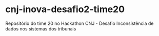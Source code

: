 # cnj-inova-desafio2-time20
Repositório do time 20  no Hackathon CNJ - Desafio Inconsistência de dados nos sistemas dos tribunais
